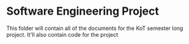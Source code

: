 # Software Engineering Project

This folder will contain all of the documents for 
the KoT semester long project.
It'll also contain code for the project
